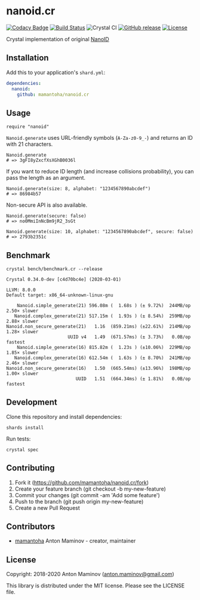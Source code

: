 # nanoid.cr

[![Codacy Badge](https://api.codacy.com/project/badge/Grade/3108082114df406abb95c38bf751c2f0)](https://app.codacy.com/app/mamantoha/nanoid.cr?utm_source=github.com&utm_medium=referral&utm_content=mamantoha/nanoid.cr&utm_campaign=Badge_Grade_Settings)
[![Build Status](http://img.shields.io/travis/mamantoha/nanoid.cr.svg?style=flat)](https://travis-ci.org/mamantoha/nanoid.cr)
![Crystal CI](https://github.com/mamantoha/nanoid.cr/workflows/Crystal%20CI/badge.svg?branch=master)
[![GitHub release](https://img.shields.io/github/release/mamantoha/nanoid.cr.svg)](https://github.com/mamantoha/nanoid.cr/releases)
[![License](https://img.shields.io/github/license/mamantoha/nanoid.cr.svg)](https://github.com/mamantoha/nanoid.cr/blob/master/LICENSE)

Crystal implementation of original [NanoID](https://github.com/ai/nanoid)

## Installation

Add this to your application's `shard.yml`:

```yaml
dependencies:
  nanoid:
    github: mamantoha/nanoid.cr
```

## Usage

```crystal
require "nanoid"
```

`Nanoid.generate` uses URL-friendly symbols (`A-Za-z0-9_-`) and returns an ID with 21 characters.

```crystal
Nanoid.generate
# => 3gFI8yZxcfXsXGhB0036l
```

If you want to reduce ID length (and increase collisions probability), you can pass the length as an argument.

```crystal
Nanoid.generate(size: 8, alphabet: "1234567890abcdef")
# => 86984b57
```

Non-secure API is also available.

```crystal
Nanoid.generate(secure: false)
# => no0MmiInNcBm9jR2_3sGt

Nanoid.generate(size: 10, alphabet: "1234567890abcdef", secure: false)
# => 2793b2351c
```

## Benchmark

`crystal bench/benchmark.cr --release`

```console
Crystal 0.34.0-dev [c4d70bc4e] (2020-03-01)

LLVM: 8.0.0
Default target: x86_64-unknown-linux-gnu

    Nanoid.simple_generate(21) 596.08m (  1.68s ) (± 9.72%)  244MB/op   2.50× slower
   Nanoid.complex_generate(21) 517.15m (  1.93s ) (± 8.54%)  259MB/op   2.88× slower
Nanoid.non_secure_generate(21)   1.16  (859.21ms) (±22.61%)  214MB/op   1.28× slower
                       UUID v4   1.49  (671.57ms) (± 3.73%)   0.0B/op        fastest
    Nanoid.simple_generate(16) 815.82m (  1.23s ) (±10.06%)  229MB/op   1.85× slower
   Nanoid.complex_generate(16) 612.54m (  1.63s ) (± 8.70%)  241MB/op   2.46× slower
Nanoid.non_secure_generate(16)   1.50  (665.54ms) (±13.96%)  198MB/op   1.00× slower
                          UUID   1.51  (664.34ms) (± 1.81%)   0.0B/op        fastest
```

## Development

Clone this repository and install dependencies:

```console
shards install
```

Run tests:

```console
crystal spec
```

## Contributing

1. Fork it (<https://github.com/mamantoha/nanoid.cr/fork>)
2. Create your feature branch (git checkout -b my-new-feature)
3. Commit your changes (git commit -am 'Add some feature')
4. Push to the branch (git push origin my-new-feature)
5. Create a new Pull Request

## Contributors

- [mamantoha](https://github.com/mamantoha) Anton Maminov - creator, maintainer

## License

Copyright: 2018-2020 Anton Maminov (anton.maminov@gmail.com)

This library is distributed under the MIT license. Please see the LICENSE file.
